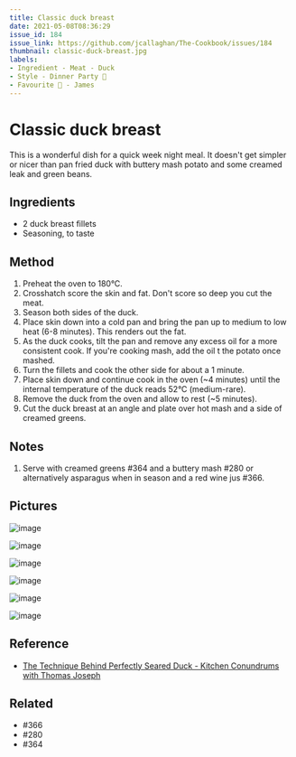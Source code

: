 ```yaml
---
title: Classic duck breast
date: 2021-05-08T08:36:29
issue_id: 184
issue_link: https://github.com/jcallaghan/The-Cookbook/issues/184
thumbnail: classic-duck-breast.jpg
labels:
- Ingredient - Meat - Duck
- Style - Dinner Party 🥳
- Favourite 🥰 - James
---
```


# Classic duck breast

This is a wonderful dish for a quick week night meal. It doesn't get simpler or nicer than pan fried duck with buttery mash potato and some creamed leak and green beans. 

## Ingredients

- 2 duck breast fillets
- Seasoning, to taste

## Method

1. Preheat the oven to 180°C.
2. Crosshatch score the skin and fat. Don't score so deep you cut the meat.
3. Season both sides of the duck.
4. Place skin down into a cold pan and bring the pan up to medium to low heat (6-8 minutes). This renders out the fat.
5. As the duck cooks, tilt the pan and remove any excess oil for a more consistent cook. If you're cooking mash, add the oil t the potato once mashed.
6. Turn the fillets and cook the other side for about a 1 minute.
7. Place skin down and continue cook in the oven (~4 minutes) until the internal temperature of the duck reads 52°C (medium-rare).
8. Remove the duck from the oven and allow to rest (~5 minutes).
9. Cut the duck breast at an angle and plate over hot mash and a side of creamed greens.

## Notes
1. Serve with creamed greens #364 and a buttery mash #280 or alternatively asparagus when in season and a red wine jus #366.

## Pictures

![image](https://user-images.githubusercontent.com/7449908/155019834-6b1bca8b-fb4a-4420-9166-0f078fb9b3c9.jpeg)

![image](https://user-images.githubusercontent.com/7449908/155019885-f13cf20b-2c20-4e8c-a005-3b9e734a8916.jpeg)

![image](https://user-images.githubusercontent.com/7449908/155019945-127a0a76-c59b-4a07-9795-b97d18c86539.jpeg)

![image](https://user-images.githubusercontent.com/7449908/155019988-757cbf13-64dd-4068-877d-07b195624eb3.jpeg)

![image](https://user-images.githubusercontent.com/7449908/155020231-d6bf4367-0d45-4b30-99e9-8e89dbfddafe.jpeg)

![image](https://user-images.githubusercontent.com/7449908/155020251-3c9f5eca-ee4e-4b5a-90ae-1522f26307e0.jpeg)

## Reference

- [The Technique Behind Perfectly Seared Duck - Kitchen Conundrums with Thomas Joseph](https://www.youtube.com/watch?v=6ZajatKorLQ)

## Related

- #366
- #280 
- #364
